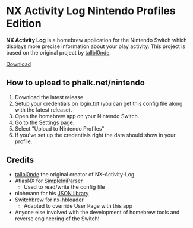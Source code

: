 # NX Activity Log Nintendo Profiles Edition

**NX Activity Log** is a homebrew application for the Nintendo Switch which displays more precise information about your play activity.
This project is based on the original project by [tallbl0nde](https://github.com/tallbl0nde/NX-Activity-Log/releases).

[Download](https://github.com/Phalk/NX-Activity-Log-NPE/releases)

## How to upload to phalk.net/nintendo

1. Download the latest release
2. Setup your credentials on login.txt (you can get this config file along with the latest release).
3. Open the homebrew app on your Nintendo Switch.
4. Go to the Settings page.
5. Select "Upload to Nintendo Profiles"
6. If you've set up the credentials right the data should show in your profile.

## Credits

* [tallbl0nde](https://github.com/tallbl0nde/NX-Activity-Log/releases) the original creator of NX-Activity-Log.
* AtlasNX for [SimpleIniParser](https://github.com/AtlasNX/SimpleIniParser)
  * Used to read/write the config file
* nlohmann for his [JSON library](https://github.com/nlohmann/json)
* Switchbrew for [nx-hbloader](https://github.com/switchbrew/nx-hbloader)
  * Adapted to override User Page with this app
* Anyone else involved with the development of homebrew tools and reverse engineering of the Switch!
